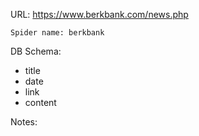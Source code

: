 URL: https://www.berkbank.com/news.php

    Spider name: berkbank

DB Schema:
- title
- date
- link
- content

Notes: